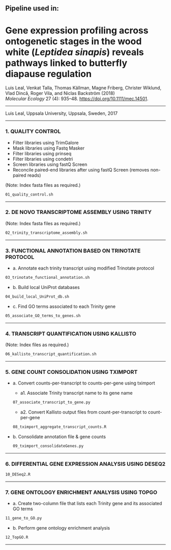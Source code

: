 ## Pipeline used in:
# Gene expression profiling across ontogenetic stages in the wood white (*Leptidea sinapis*) reveals pathways linked to butterfly diapause regulation
Luis Leal, Venkat Talla, Thomas Källman, Magne Friberg, Christer Wiklund, Vlad Dincă, Roger Vila, and Niclas Backström (2018)  
*Molecular Ecology* 27 (4): 935–48. https://doi.org/10.1111/mec.14501.
 
____

Luis Leal, Uppsala University, Uppsala, Sweden, 2017

_____
### 1. QUALITY CONTROL		
	
- Filter libraries using TrimGalore		
- Mask libraries using Fastq Masker		
- Filter libraries using prinseq		
- Filter libraries using condetri		
- Screen libraries using fastQ Screen		
- Reconcile paired-end libraries after using fastQ Screen (removes non-paired reads)	

(Note: Index fasta files as required.)	

```bash
01_quality_control.sh
```

_____
### 2. DE NOVO TRANSCRIPTOME ASSEMBLY USING TRINITY
(Note: Index fasta files as required.)
```bash
02_trinity_transcriptome_assembly.sh
```


____
### 3. FUNCTIONAL ANNOTATION BASED ON TRINOTATE PROTOCOL 		

- a. Annotate each trinity transcript using modified Trinotate protocol
```bash
03_trinotate_functional_annotation.sh
```


- b. Build local UniProt databases
```bash
04_build_local_UniProt_db.sh
```


- c. Find GO terms associated to each Trinity gene
```bash
05_associate_GO_terms_to_genes.sh
```


____
### 4. TRANSCRIPT QUANTIFICATION USING KALLISTO
(Note: Index files as required.)
```bash
06_kallisto_transcript_quantification.sh
```


____
### 5. GENE COUNT CONSOLIDATION USING TXIMPORT		
		
- a. Convert counts-per-transcript to counts-per-gene using tximport		
    - a1. Associate Trinity transcript name to its gene name
    ```bash
    07_associate_transcript_to_gene.py
    ```
    - a2. Convert Kallisto output files from count-per-transcript to count-per-gene
    ```bash
    08_tximport_aggregate_transcript_counts.R
    ```


- b. Consolidate annotation file & gene counts		
     ```bash
     09_tximport_consolidateGenes.py
     ```


____
### 6. DIFFERENTIAL GENE EXPRESSION ANALYSIS USING DESEQ2		
```bash
10_DESeq2.R
```

	
____	
### 7. GENE ONTOLOGY ENRICHMENT ANALYSIS USING TOPGO		
- a. Create two-column file that lists each Trinity gene and its associated GO terms
```bash
11_gene_to_GO.py
```

- b. Perform gene ontology enrichment analysis 
```bash
12_TopGO.R
```

____


